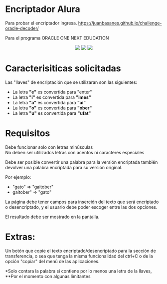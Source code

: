 # Encriptador Alura

Para probar el encriptador ingresa.
https://juanbasanes.github.io/challenge-oracle-decoder/

Para el programa ORACLE ONE NEXT EDUCATION    

<div align="center">
    <img src="https://img.shields.io/badge/JavaScript-FEFF01?logo=javascript&logoColor=000000&style=for-the-badge"/>
    <img src="https://img.shields.io/badge/HTML-EC6231?logo=html5&logoColor=FFFFFF&style=for-the-badge" />
    <img src="https://img.shields.io/badge/CSS-01A3D8?logo=css3&logoColor=FFFFFF&style=for-the-badge" />
</div>  

# Caracterisiticas solicitadas

Las "llaves" de encriptación que se utilizaran son las siguientes:

- La letra **"e"** es convertida para "enter"  
- La letra **"i"** es convertida para **"imes"**  
- La letra **"a"** es convertida para **"ai"**  
- La letra **"o"** es convertida para **"ober"**  
- La letra **"u"** es convertida para **"ufat"**  

# Requisitos  

Debe funcionar solo con letras minúsculas  
No deben ser utilizados letras con acentos ni caracteres especiales  

Debe ser posible convertir una palabra para la versión encriptada también devolver una palabra encriptada para su versión original.

Por ejemplo:  
- "gato" => "gaitober"  
- gaitober" => "gato"  

La página debe tener campos para inserción del texto que será encriptado o desencriptado, y el usuario debe poder escoger entre las dos opciones.

El resultado debe ser mostrado en la pantalla.  

# Extras:

Un botón que copie el texto encriptado/desencriptado para la sección de transferencia, o sea que tenga la misma funcionalidad del ctrl+C o de la opción "copiar" del menú de las aplicaciones.

*Solo contara la palabra si contiene por lo menos una letra de la llaves,  
**Por el momento con algunas limitantes






